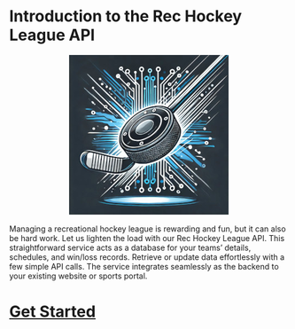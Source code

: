 # Introduction to the Rec Hockey League API

<p align="center">
  <img src="rec-hockey-service-logo_4x4.jpeg" />
</p>

Managing a recreational hockey league is rewarding and fun, but it can also be hard work. Let us lighten the load with our Rec Hockey League API. This straightforward service acts as a database for your teams’ details, schedules, and win/loss records. Retrieve or update data effortlessly with a few simple API calls. The service integrates seamlessly as the backend to your existing website or sports portal.

# [Get Started](nav.md)
